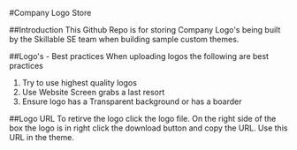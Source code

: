 #Company Logo Store

##Introduction
This Github Repo is for storing Company Logo's being built by the Skillable SE team when building sample custom themes.


##Logo's - Best practices
When uploading logos the following are best practices

1. Try to use highest quality logos
1. Use Website Screen grabs a last resort
1. Ensure logo has a Transparent background or has a boarder

##Logo URL
To retirve the logo click the logo file.  On the right side of the box the logo is in right click the download button and copy the URL.  Use this URL in the theme.
